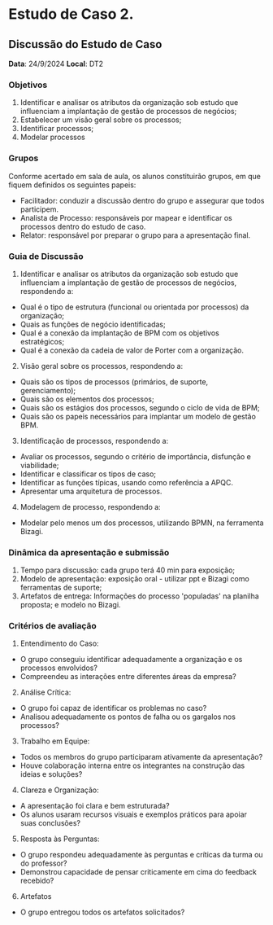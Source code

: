 # Estudo de Caso 2.

## Discussão do Estudo de Caso

**Data**: 24/9/2024
**Local**: DT2

### Objetivos

1. Identificar e analisar os atributos da organização sob estudo que influenciam a implantação de gestão de processos de negócios;
2. Estabelecer um visão geral sobre os processos;
3. Identificar processos;
4. Modelar processos

### Grupos

Conforme acertado em sala de aula, os alunos constituirão grupos, em que fiquem definidos os seguintes papeis:
  - Facilitador: conduzir a discussão dentro do grupo e assegurar que todos participem.
  - Analista de Processo: responsáveis por mapear e identificar os processos dentro do estudo de caso.
  - Relator: responsável por preparar o grupo para a apresentação final.

### Guia de Discussão

1. Identificar e analisar os atributos da organização sob estudo que influenciam a implantação de gestão de processos de negócios, respondendo a:
  - Qual é o tipo de estrutura (funcional ou orientada por processos) da organização;
  - Quais as funções de negócio identificadas;
  - Qual é a conexão da implantação de BPM com os objetivos estratégicos;
  - Qual é a conexão da cadeia de valor de Porter com a organização.
2. Visão geral sobre os processos, respondendo a:
  - Quais são os tipos de processos (primários, de suporte, gerenciamento);
  - Quais são os elementos dos processos;
  - Quais são os estágios dos processos, segundo o ciclo de vida de BPM;
  - Quais são os papeis necessários para implantar um modelo de gestão BPM.
3. Identificação de processos, respondendo a:
  - Avaliar os processos, segundo o critério de importância, disfunção e viabilidade;
  - Identificar e classificar os tipos de caso;
  - Identificar as funções típicas, usando como referência a APQC.
  - Apresentar uma arquitetura de processos.
4. Modelagem de processo, respondendo a:
  - Modelar pelo menos um dos processos, utilizando BPMN, na ferramenta Bizagi.

### Dinâmica da apresentação e submissão

1. Tempo para discussão: cada grupo terá 40 min para exposição;
2. Modelo de apresentação: exposição oral - utilizar ppt e Bizagi como ferramentas de suporte;
3. Artefatos de entrega: Informações do processo 'populadas' na planilha proposta; e modelo no Bizagi.

### Critérios de avaliação

1. Entendimento do Caso:

- O grupo conseguiu identificar adequadamente a organização e os processos envolvidos?
- Compreendeu as interações entre diferentes áreas da empresa?

2. Análise Crítica:

- O grupo foi capaz de identificar os problemas no caso?
- Analisou adequadamente os pontos de falha ou os gargalos nos processos?

3. Trabalho em Equipe:

- Todos os membros do grupo participaram ativamente da apresentação?
- Houve colaboração interna entre os integrantes na construção das ideias e soluções?

4. Clareza e Organização:

- A apresentação foi clara e bem estruturada?
- Os alunos usaram recursos visuais e exemplos práticos para apoiar suas conclusões?

5. Resposta às Perguntas:

- O grupo respondeu adequadamente às perguntas e críticas da turma ou do professor?
- Demonstrou capacidade de pensar criticamente em cima do feedback recebido?

6. Artefatos

- O grupo entregou todos os artefatos solicitados?


